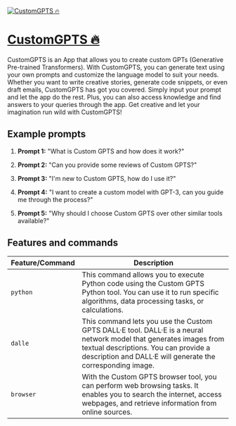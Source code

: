[![CustomGPTS 🔥](https://files.oaiusercontent.com/file-HZ2d53nlcYt0HJvh2kcEDQBf?se=2123-10-17T04%3A30%3A04Z&sp=r&sv=2021-08-06&sr=b&rscc=max-age%3D31536000%2C%20immutable&rscd=attachment%3B%20filename%3Dcustom-gpts-logo.png&sig=thn0u8QSue7JsTR804277EyR1oKS34zMbvdCluWek9w%3D)](https://chat.openai.com/g/g-dGSHTQY69-customgpts)

# [CustomGPTS 🔥](https://chat.openai.com/g/g-dGSHTQY69-customgpts)

CustomGPTS is an App that allows you to create custom GPTs (Generative Pre-trained Transformers). With CustomGPTS, you can generate text using your own prompts and customize the language model to suit your needs. Whether you want to write creative stories, generate code snippets, or even draft emails, CustomGPTS has got you covered. Simply input your prompt and let the app do the rest. Plus, you can also access knowledge and find answers to your queries through the app. Get creative and let your imagination run wild with CustomGPTS!

## Example prompts

1. **Prompt 1:** "What is Custom GPTS and how does it work?"

2. **Prompt 2:** "Can you provide some reviews of Custom GPTS?"

3. **Prompt 3:** "I'm new to Custom GPTS, how do I use it?"

4. **Prompt 4:** "I want to create a custom model with GPT-3, can you guide me through the process?"

5. **Prompt 5:** "Why should I choose Custom GPTS over other similar tools available?"

## Features and commands

| Feature/Command | Description |
| --- | --- |
| `python` | This command allows you to execute Python code using the Custom GPTS Python tool. You can use it to run specific algorithms, data processing tasks, or calculations. |
| `dalle` | This command lets you use the Custom GPTS DALL·E tool. DALL·E is a neural network model that generates images from textual descriptions. You can provide a description and DALL·E will generate the corresponding image. |
| `browser` | With the Custom GPTS browser tool, you can perform web browsing tasks. It enables you to search the internet, access webpages, and retrieve information from online sources. |